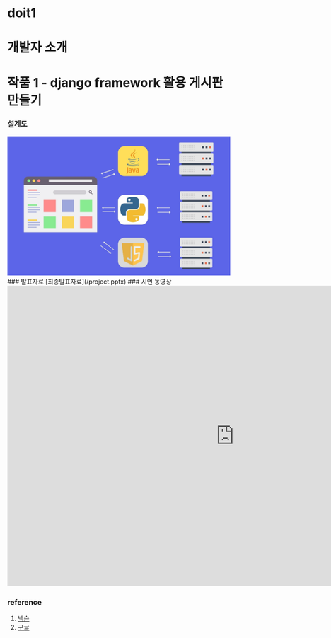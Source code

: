 # doit1
# 개발자 소개
# 작품 1 - django framework 활용 게시판 만들기
### 설계도
<img src = "archi.jpg" />
### 발표자료
[최종발표자료](/project.pptx)
### 시연 동영상
<iframe width="1024" height="680" src="https://www.youtube.com/embed/8DcrMJ4_7Uc?list=RD8DcrMJ4_7Uc" title="여름이니까 시원하고 청량한 노래로 기분 업☀️🌊 𝗦𝘂𝗺𝗺𝗲𝗿 𝗽𝗼𝗽" frameborder="0" allow="accelerometer; autoplay; clipboard-write; encrypted-media; gyroscope; picture-in-picture; web-share" referrerpolicy="strict-origin-when-cross-origin" allowfullscreen></iframe>

### reference
1. [넥슨](https://fconline.nexon.com/main/index)
2. [구글](https://www.google.com)
